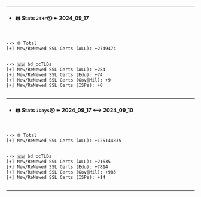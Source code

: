 

---
- #### 🖨️ **Stats** `24Hr`⏲️ ➼ 2024_09_17
```console


--> 🌐 Total
[+] New/ReNewed SSL Certs (ALL): +2749474


--> 🇧🇩 bd_ccTLDs
[+] New/ReNewed SSL Certs (ALL): +284
[+] New/ReNewed SSL Certs (Edu): +74
[+] New/ReNewed SSL Certs (Gov|Mil): +9
[+] New/ReNewed SSL Certs (ISPs): +0


```

---
- #### 🖨️ **Stats** `7Days`⏲️ ➼ 2024_09_17 <--> 2024_09_10
```console


--> 🌐 Total
[+] New/ReNewed SSL Certs (ALL): +125144835


--> 🇧🇩 bd_ccTLDs
[+] New/ReNewed SSL Certs (ALL): +21635
[+] New/ReNewed SSL Certs (Edu): +7814
[+] New/ReNewed SSL Certs (Gov|Mil): +983
[+] New/ReNewed SSL Certs (ISPs): +14


```

---

